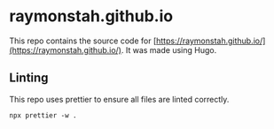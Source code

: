 # raymonstah.github.io

This repo contains the source code for
[https://raymonstah.github.io/](https://raymonstah.github.io/). It was made
using Hugo.

## Linting

This repo uses prettier to ensure all files are linted correctly.

```shell
npx prettier -w .
```
